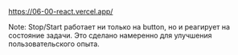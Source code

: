 https://06-00-react.vercel.app/

Note: Stop/Start работает ни только на button, но и реагирует на состояние задачи. Это сделано намеренно для улучшения пользовательского опыта.
